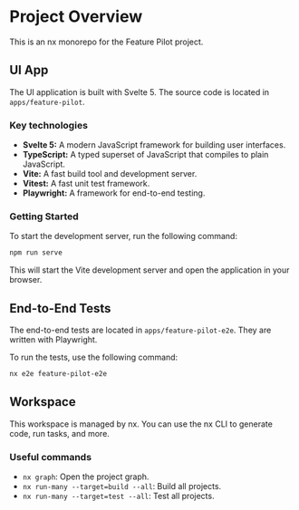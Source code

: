 # Project Overview

This is an nx monorepo for the Feature Pilot project.

## UI App

The UI application is built with Svelte 5. The source code is located in `apps/feature-pilot`.

### Key technologies

- **Svelte 5:** A modern JavaScript framework for building user interfaces.
- **TypeScript:** A typed superset of JavaScript that compiles to plain JavaScript.
- **Vite:** A fast build tool and development server.
- **Vitest:** A fast unit test framework.
- **Playwright:** A framework for end-to-end testing.

### Getting Started

To start the development server, run the following command:

```bash
npm run serve
```

This will start the Vite development server and open the application in your browser.

## End-to-End Tests

The end-to-end tests are located in `apps/feature-pilot-e2e`. They are written with Playwright.

To run the tests, use the following command:

```bash
nx e2e feature-pilot-e2e
```

## Workspace

This workspace is managed by nx. You can use the nx CLI to generate code, run tasks, and more.

### Useful commands

- `nx graph`: Open the project graph.
- `nx run-many --target=build --all`: Build all projects.
- `nx run-many --target=test --all`: Test all projects.
